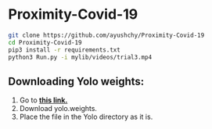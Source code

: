 # Proximity-Covid-19
```bash
git clone https://github.com/ayushchy/Proximity-Covid-19
cd Proximity-Covid-19
pip3 install -r requirements.txt
python3 Run.py -i mylib/videos/trial3.mp4
```
## Downloading Yolo weights:
1. Go to [**this link.**](https://drive.google.com/drive/folders/1c6Txz1yiQApu0x93pHxFVo_fjxSLdUC0?usp=sharing) 
2. Download yolo.weights.
3. Place the file in the Yolo directory as it is.

